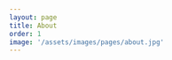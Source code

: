 ```yaml
---
layout: page
title: About
order: 1
image: '/assets/images/pages/about.jpg'
---
```


<style type="text/css">
    #resume table {
        margin-top: 20px;
    }
    #resume td {
        text-align: left;
    }
    #resume td:nth-child(odd) {
        width:85px;
    }
    #resume .company {
        font-weight: bold;
    }
    @media (max-width: 414px) {
        #resume .address {
            display: none;
        }
    }
</style>

<div id="resume" style="padding: 80px 0 50px 0; display: none;">
    <p>경기도 수원<br/>jiwonov@gmail.com</p>
    <h2 style="border-bottom: 4px solid #333;padding-bottom: 5px;">민지원</h2>
    
    <br/>
    
    
    
    
    <h4>경력</h4>
    
    <span class="company">해커스어학연구소<span class="address">, 서울 서초구</span> - 웹개발 / 프로</span><br/>
    <small>2019년 07월 - 현재</small>
    <table>
        <tr>
            <td>회사명</td>
            <td>-</td>
        </tr>
        <tr>
            <td>내용</td>
            <td>-</td>
        </tr>
        <tr>
            <td>상세내용</td>
            <td>-</td>
        </tr>
        <tr>
            <td>기술스택</td>
            <td>-</td>
        </tr>
    </table>
    
    <span class="company">바론미디어<span class="address">, 서울 구로구</span> - 디자인개발 / 사원</span><br/>
    <small>2018년 07월 - 2019년 04월</small>
    <table>
        <tr>
            <td>회사명</td>
            <td>(주)바론미디어</td>
        </tr>
        <tr>
            <td>내용</td>
            <td>내부 그룹웨어 유지보수</td>
        </tr>
        <tr>
            <td>상세내용</td>
            <td>휴가계 및 영업 성과 등 전자결재 처리 시스템</td>
        </tr>
        <tr>
            <td>기술스택</td>
            <td>CentOS, Apache, MySQL, PHP</td>
        </tr>
    </table>
    <table>
        <tr>
            <td>회사명</td>
            <td>(주)재플</td>
        </tr>
        <tr>
            <td>내용</td>
            <td>외주 웹사이트 개발</td>
        </tr>
        <tr>
            <td>상세내용</td>
            <td>이메일 문의 및 기업소개 등 기업사이트 (관리자 연동)</td>
        </tr>
        <tr>
            <td>기술스택</td>
            <td>CentOS, Apache, MySQL, PHP</td>
        </tr>
    </table>
    <table>
        <tr>
            <td>회사명</td>
            <td>(주)대웅제약</td>
        </tr>
        <tr>
            <td>내용</td>
            <td>외주 웹사이트 개발</td>
        </tr>
        <tr>
            <td>상세내용</td>
            <td>내부 콘텐츠 소비를 위한 직원 전용 포털사이트</td>
        </tr>
        <tr>
            <td>기술스택</td>
            <td>CentOS, JBOSS, MariaDB, JSP, Spring Framework</td>
        </tr>
    </table>
    <table>
        <tr>
            <td>회사명</td>
            <td>메이디그룹 (유)</td>
        </tr>
        <tr>
            <td>내용</td>
            <td>안드로이드 앱 개발</td>
        </tr>
        <tr>
            <td>상세내용</td>
            <td>NFC, 블루투스 연동을 활용한 스마트 MWO 프로토타입 앱 개발 (중국 출장)</td>
        </tr>
        <tr>
            <td>기술스택</td>
            <td>JAVA, Android API Level 22 (Lollipop) 호환</td>
        </tr>
    </table>
    
    <span class="company">샵캐스트<span class="address">, 경기 성남시</span> - 연구개발 / 연구원</span><br/>
    <small>2017년 10월 - 2018년 07월</small>
    <table>
        <tr>
            <td>회사명</td>
            <td>(주)샵캐스트</td>
        </tr>
        <tr>
            <td>내용</td>
            <td>CMS 개발</td>
        </tr>
        <tr>
            <td>상세내용</td>
            <td>레이블 회사의 음원 및 유통 과정을 관리하는 시스템</td>
        </tr>
        <tr>
            <td>기술스택</td>
            <td>PHP, MySQL, Semantic UI, Bootstrap</td>
        </tr>
    </table>
    <table>
        <tr>
            <td>회사명</td>
            <td>(주)아이티밥</td>
        </tr>
        <tr>
            <td>내용</td>
            <td>내부 그룹웨어 유지보수</td>
        </tr>
        <tr>
            <td>상세내용</td>
            <td>영업 관리, 고객 관리, 업무 요청 등 백오피스 그룹웨어</td>
        </tr>
        <tr>
            <td>기술스택</td>
            <td>Oracle Database, PHP, Bootstrap</td>
        </tr>
    </table>

        
    
    <h4>학력</h4>
    
    <span class="education">한국방송통신대학교, 서울 종로구 - 컴퓨터과학 전공</span><br/>
    <small>2016.02 - 현재 재학중</small>

    <br/><br>
    
    <span class="education">수원공업고등학교, 경기 수원시 - 디지털게임과</span><br/>
    <small>2007년 02월 - 2010년 02월 졸업</small>
    
    <br/><br/>
    
    
    
    
    <h4>자격증</h4>
    
    <span class="certificate">한국산업인력공단, 정보처리산업기사</span><br/>
    <small>2015년 10월</small>
    
    <br/><br/>
    
    <span class="certificate">한국생산성본부(KPC), 정보기술자격(ITQ)OA마스터</span><br/>
    <small>2014년 07월</small>
    
    <br/><br/>
    
    <span class="certificate">한국산업인력공단, 정보기기운용기능사</span><br/>
    <small>2009년 07월</small>
    
    <br/><br/>
    
    <hr/><br/>
    
    <h4>자격증 위시리스트</h4>
    <span>한국산업인력공단</span>
    <ul>
        <li>웹디자인기능사</li>
        <li>컴퓨터그래픽스운용기능사</li>
        <li>정보처리기사</li>
        <li>정보관리기술사</li>
        <li>기술지도사(정보처리)</li>
    </ul>
    <span>대한상공회의소</span>
    <ul>
        <li>컴퓨터활용능력1급</li>
        <li>컴퓨터운용사</li>
    </ul>
    <span>한국인터넷진흥원</span>
    <ul>
        <li>정보보안기사</li>
        <li>정보보호전문가1급</li>
    </ul>
    <span>한국데이터산업진흥원</span>
    <ul>
        <li>SQLD</li>
    </ul>
    <span>한국정보통신진흥협회</span>
    <ul>
        <li>DIAT</li>
        <li>리눅스마스터1급</li>
        <li>인터넷정보관리사 전문가</li>
    </ul>
    <span>미국 ETS</span>
    <ul>
        <li>토익</li>
    </ul>
        
    <h4>전자책 추천</h4>
    
    <span>PHP</span>
    <ul>
        <li>바쁜 팀장님 대신 알려주는 신입 PHP 개발자 안내서, 업투데이트북스, 2018년 01월</li>
        <li>PHP 7 예비학교, 길벗, 2017년 12월</li>
        <li>성공적인 웹 프로그래밍 PHP와 MySQL, 정보문화사, 2017년 06월</li>
        <li>러닝 PHP, 한빛미디어 ,2017년 04월</li>
    </ul>
    <span>Node.js</span>
    <ul>
        <li>Node.js 교과서, 길벗, 2018년 08월</li>
        <li>초보자를 위한 Node.js 200제, 정보문화사, 2018년 04월</li>
        <li>바쁜 팀장님 대신 알려주는 신입 PHP 개발자 안내서, 업투데이트북스, 2018년 01월</li>
        <li>성공적인 웹 프로그래밍 PHP와 MySQL, 정보문화사, 2017년 06월</li>
    </ul>
    <span>자바스크립트</span>
    <ul>
        <li>러닝 자바스크립트, 한빛미디어, 2017년 07월</li>
        <li>모던 자바스크립트 입문, 길벗, 2018년 06월</li>
        <li>함수형 자바스크립트, 한빛미디어, 2018년 02월</li>
        <li>Do it! 자바스크립트 + 제이쿼리 입문, 이지스퍼블리싱, 2017년 10월</li>
        <li>자바스크립트 프로젝트북, 한빛미디어, 2017년 08월</li>
        <li>만약 헤밍웨이가 자바스크립트로 코딩한다면, 한빛미디어, 2017년 05월</li>
        <li>자바스크립트 패턴과 테스트, 길벗, 2017년 01월</li>
    </ul>
    <span>애플리케이션</span>
    <ul>
        <li>모던 웹을 위한 HTML5+CSS3 바이블, 한빛미디어, 2019년 06월</li>
        <li>Electron 애플리케이션 개발, 프리렉, 2018년 02월</li>
        <li>Do it! 안드로이드 앱 프로그래밍, 이지스퍼블리싱, 2018년 02월</li>
    </ul>
    <span>리눅스</span>
    <ul>
        <li>모던 리눅스 관리, 길벗, 2019년 11월</li>
        <li>CentOS 7 예비학교, 길벗, 2017년 11월</li>
        <li>이것이 리눅스다, 한빛미디어, 2016년 06월</li>
    </ul>
    <span>데이터베이스</span>
    <ul>
        <li>누구나 쉽게 SQL, 길벗, 2019년 07월</li>
        <li>SQL 코딩의 기술, 길벗, 2018년 01월</li>
        <li>데이터베이스 첫걸음, 한빛미디어, 2016년 10월</li>
    </ul>
    <span>정보통신기술</span>
    <ul>
        <li>알고리즘이 욕망하는 것들, 한빛미디어, 2019년 04월</li>
        <li>모두의 알고리즘 with 자바스크립트, 길벗, 2019년 01월</li>
        <li>알고리즘, 인생을 계산하다, 청림출판, 2018년 03월</li>
        <li>러닝 HTTP/2, 한빛미디어, 2018년 01월</li>
        <li>알고리즘 라이프, 생각정거장, 2018년 01월</li>
    </ul>
    <span>ETC</span>
    <ul>
        <li>심플 소프트웨어, 길벗, 2019년 11월</li>
    </ul>
    
    <h4>전자책 위시리스트</h4>
    
    <span>PHP</span>
    <ul>
        <li>이호진의 PHP 시리즈, 비제이퍼블릭, 2019년 03월</li>
    </ul>
    <span>자바스크립트</span>
    <ul>
        <li>리팩터링, 한빛미디어, 2020년 06월</li>
        <li>Do it! 타입스크립트 프로그래밍, 이지스퍼블리싱, 2020년 03월</li>
        <li>코어 자바스크립트, 위키북스, 2020년 02월</li>
        <li>자바스크립트 코딩의 기술, 길벗, 2020년 01월</li>
    </ul>
    <span>영어</span>
    <ul>
        <li>IT 개발자의 영어 필살기, 책만, 2020년 02월</li>
        <li>문장구조 덕분에 영어 공부가 쉬워졌습니다, 키출판사, 2019년 06월</li>
        <li>어원 덕분에 영어 공부가 쉬워졌습니다, 키출판사, 2019년 06월</li>
    </ul>
    <span>인프라</span>
    <ul>
        <li>개발자도 궁금한 IT 인프라, 제이펍, 2020년 01월</li>
        <li>Do it! 지옥에서 온 문서 관리자 깃&깃허브 입문, 이지스퍼블리싱, 2019년 12월</li>
    </ul>
    <span>정보통신기술</span>
    <ul>
        <li>알고리즘 도감, 제이펍, 2020년 06월</li>
    </ul>
    <span>ETC</span>
    <ul>
        <li>프로그래머, 수학의 시대, 로드북, 2020년 05월</li>
        <li>커리어 스킬, 길벗, 2019년 05월</li>
    </ul>
</div>

<script type="text/javascript">
    let url_string = window.location.href;
    let url = new URL(url_string);
    let who = url.searchParams.get("who");
    
    if (who === 'minjiwon') {
        document.getElementById('resume').style.display = 'block';
    }
</script>